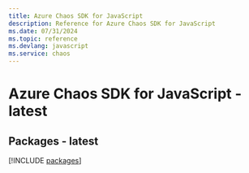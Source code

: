 ```yaml
---
title: Azure Chaos SDK for JavaScript
description: Reference for Azure Chaos SDK for JavaScript
ms.date: 07/31/2024
ms.topic: reference
ms.devlang: javascript
ms.service: chaos
---
```

# Azure Chaos SDK for JavaScript - latest
## Packages - latest
[!INCLUDE [packages](chaos-index.md)]